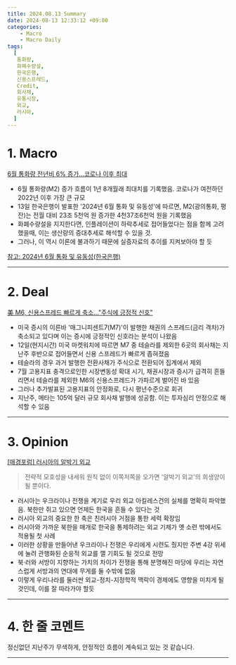 ```yaml
---
title: 2024.08.13 Summary
date: 2024-08-13 12:33:12 +09:00
categories:
    - Macro
    - Macro Daily
tags:
  [
   통화량,
   화폐수량설,
   한국은행,
   신용스프레드,
   Credit,
   회사채,
   유통시장,
   외교,
   러시아,
  ]
---
```


# 1. Macro

[6월 통화량 전년비 6% 증가...코로나 이후 최대](https://news.einfomax.co.kr/news/articleView.html?idxno=4321062)

- 6월 통화량(M2) 증가 흐름이 1년 8개월래 최대치를 기록했음. 코로나가 여전하던 2022년 이후 가장 큰 규모
- 13일 한국은행이 발표한 '2024년 6월 통화 및 유동성'에 따르면, M2(광의통화, 평잔)는 전월 대비 23조 5천억 원 증가한 4천37조6천억 원을 기록했음
- 화폐수량설을 지지한다면, 인플레이션이 하락추세로 접어들었다는 점을 함께 고려했을때, 이는 생산량의 증대추세로 해석할 수 있을 것.
- 그러나, 이 역시 이론에 불과하기 때문에 실증자료의 추이를 지켜보아야 할 듯

[참고: 2024년 6월 통화 및 유동성(한국은행)](https://www.bok.or.kr/portal/bbs/B0000501/view.do?nttId=10086406&searchCnd=1&searchKwd=&depth=201150&pageUnit=10&pageIndex=1&programType=newsData&menuNo=201264&oldMenuNo=201150)

---

# 2. Deal

[美 M6, 신용스프레드 빠르게 축소..."주식에 긍정적 신호"](https://news.einfomax.co.kr/news/articleView.html?idxno=4320980)

- 미국 증시의 이른바 '매그니피센트7(M7)'이 발행한 채권의 스프레드(금리 격차)가 축소되고 있다며 이는 증시에 긍정적인 신호라는 분석이 나왔음
- 12일(현지시간) 미국 마켓워치에 따르면 M7 중 테슬라를 제외한 6곳의 회사채는 지난주 후반으로 접어들면서 신용 스프레드가 빠르게 좁혀졌음
- 테슬라의 경우 과거 발행한 전환사채가 주식으로 전환되어 집계에서 제외
- 7월 고용지표 충격으로인한 시장변동성 확대 시기, 채권시장과 증시가 급격히 흔들리면서 테슬라를 제외한 M6의 신용스프레드가 가파르게 벌어진 바 있음
- 그러나 추가발표된 고용지표의 안정화로, 다시 평년수준으로 회귀
- 지난주, 메타는 105억 달러 규모 회사채 발행에 성공함. 이는 투자심리 안정으로 해석할 수 있음

---

# 3. Opinion

[[매경포럼] 러시아의 알박기 외교](https://www.mk.co.kr/news/columnists/11091155)

> 전략적 모호성을 내세워 원칙 없이 이쪽저쪽을 오가면 '알박기 외교'의 희생양이 될 뿐이다.

- 러시아는 우크라이나 전쟁을 계기로 우리 외교 아킬레스건의 실체를 명확히 파악했음. 북한만 쥐고 있으면 언제든 한국을 흔들 수 있다는 것
- 러시아 외교의 중요한 한 축은 친러시아 거점을 통한 세력 확장임
- 러시아와 가까운 북한을 매개로 한국을 통제하려는 외교 기제가 옛 소련 밖에서도 적용될 첫 사례
- 이러한 상황을 만들어낸 우크라이나 전쟁은 우리에게 시련도 줬지만 주변 4강 위세에 눌려 관행화된 순응적 외교를 깰 기회도 될 것으로 전망
- 북·러와 서방이 지향하는 가치의 차이가 전쟁을 통해 분명해진 마당에 우리는 자연스럽게 서방과의 연대에 무게를 둘 수밖에 없음
- 이렇게 우리나라를 둘러싼 외교-정치-지정학적 맥락이 경제에도 영향을 미치게 될 것인데, 이를 잘 따라가야 할듯

---

# 4. 한 줄 코멘트

정신없던 지난주가 무색하게, 안정적인 흐름이 계속되고 있는 것 같습니다.

---